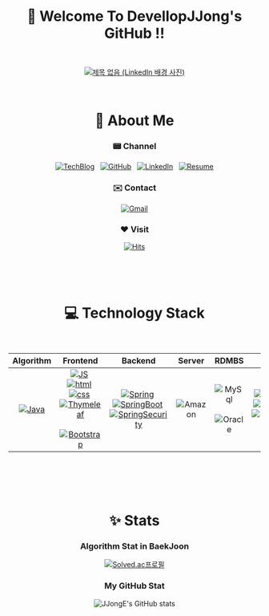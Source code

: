 <div align='center'>

 #  🤵 Welcome To DevelIopJJong's GitHub !!

<br>
 
[![제목 없음 (LinkedIn 배경 사진)](https://user-images.githubusercontent.com/101362306/229488778-16486854-201d-4c69-b2c9-42ab2a0aee06.svg)](https://github.com/DevelopJJong/)


<br>

# 🧑 About Me 

  ### 📟 Channel
[![TechBlog](https://img.shields.io/badge/TechBlog-181717?style=flat-square&logo=Tistory&logoColor=white)](https://jjdevelop.tistory.com/)&nbsp;&nbsp;
[![GitHub](https://img.shields.io/badge/-GitHub-181717?style=flat-square&logo=GitHub&logoColor=white)](https://github.com/DevelopJJong/)&nbsp;&nbsp;
[![LinkedIn](https://img.shields.io/badge/-LinkedIn-0A66C2?style=flat-square&logo=LinkedIn&logoColor=white)](https://www.linkedin.com/in/%ED%98%84%EC%A2%85-%EC%9D%B4-675b40242/)&nbsp;&nbsp;
[![Resume](https://img.shields.io/badge/Resume-018EF5?style=flat-square&logo=Readme&logoColor=white)](https://developjjong.notion.site/0eb2fd0e33d9468a8b7800cfe91bb828)

  ### ✉️ Contact
[![Gmail](https://img.shields.io/badge/Gmail-EA4335?style=flat-square&logo=Gmail&logoColor=white)](mailto:developjjong@gmail.com)

  ### ❤️ Visit 
[![Hits](https://hits.seeyoufarm.com/api/count/incr/badge.svg?url=https%3A%2F%2Fgithub.com%2DevelopJJong)](https://hits.seeyoufarm.com) 
<br><br><br>


<br>

# 💻 Technology Stack
<br>

| Algorithm | Frontend | Backend | Server | RDMBS | etc. |
|:---------:|:----------:|:--------:|:------:|:------:|:----:|
| [![Java](https://img.shields.io/badge/Java-007396?style=flat-square&logo=Java&logoColor=white)]() | [![JS](https://img.shields.io/badge/JavaScript-F7DF1E?style=flat-square&logo=JavaScript&logoColor=black)]()&nbsp;[![html](https://img.shields.io/badge/HTML-E34F26?style=flat-square&logo=Html5&logoColor=white)]()&nbsp;[![css](https://img.shields.io/badge/CSS-1572B6?style=flat-square&logo=CSS3&logoColor=white)]()&nbsp;[![Thymeleaf](https://img.shields.io/badge/Thymeleaf-005F0F?style=flat-square&logo=Thymeleaf&logoColor=white)]()&nbsp;[![Bootstrap](https://img.shields.io/badge/bootstrap-6f42c1?style=flat-square&logo=Bootstrap&logoColor=white)]() | [![Spring](https://img.shields.io/badge/Spring-6DB33F?style=flat-square&logo=Spring&logoColor=white)]()&nbsp;[![SpringBoot](https://img.shields.io/badge/Spring&nbsp;Boot-6DB33F?style=flat-square&logo=SpringBoot&logoColor=white)]()&nbsp;[![SpringSecurity](https://img.shields.io/badge/Spring&nbsp;Security-6DB33F?style=flat-square&logo=SpringSecurity&logoColor=white)]()  | ![Amazon](https://img.shields.io/badge/-Amazon-232F3E?style=flat-square&logo=AmazonAWS&logoColor=white) | ![MySql](https://img.shields.io/badge/-Mysql-4479A1?style=flat-square&logo=Mysql&logoColor=white)&nbsp;![Oracle](https://img.shields.io/badge/-Oracle-F80000?style=flat-square&logo=Oracle&logoColor=white)      | [![IntelliJ](https://img.shields.io/badge/-IntelliJ-black?style=flat-square&logo=IntellijIDEA&logoColor=white)]()&nbsp;[![GitHub](https://img.shields.io/badge/-GitHub-181717?style=flat-square&logo=GitHub&logoColor=white)]()&nbsp;[![GitKraken](https://img.shields.io/badge/-GitKraken-179287?style=flat-square&logo=GitKraken&logoColor=white)]()  |


 
<br><br>


<br>

# ✨ Stats

 ### Algorithm Stat in BaekJoon
  [![Solved.ac프로필](http://mazassumnida.wtf/api/v2/generate_badge?boj=hyunjong0102)](https://solved.ac/hyunjong0102)
  
 ### My GitHub Stat
  ![JJongE's GitHub stats](https://github-readme-stats.vercel.app/api?username=DevelopJJong&show_icons=true)
    
</div>
